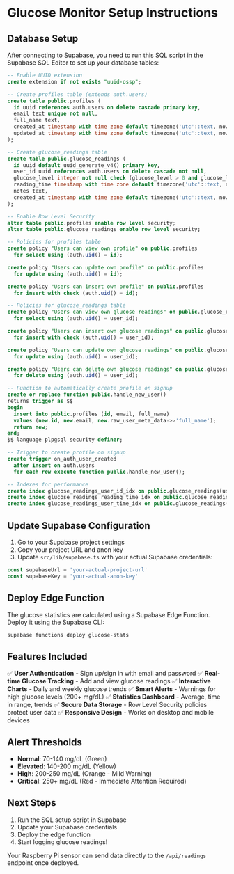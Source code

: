 # Glucose Monitor Setup Instructions

## Database Setup

After connecting to Supabase, you need to run this SQL script in the Supabase SQL Editor to set up your database tables:

```sql
-- Enable UUID extension
create extension if not exists "uuid-ossp";

-- Create profiles table (extends auth.users)
create table public.profiles (
  id uuid references auth.users on delete cascade primary key,
  email text unique not null,
  full_name text,
  created_at timestamp with time zone default timezone('utc'::text, now()) not null,
  updated_at timestamp with time zone default timezone('utc'::text, now()) not null
);

-- Create glucose_readings table
create table public.glucose_readings (
  id uuid default uuid_generate_v4() primary key,
  user_id uuid references auth.users on delete cascade not null,
  glucose_level integer not null check (glucose_level > 0 and glucose_level < 1000),
  reading_time timestamp with time zone default timezone('utc'::text, now()) not null,
  notes text,
  created_at timestamp with time zone default timezone('utc'::text, now()) not null
);

-- Enable Row Level Security
alter table public.profiles enable row level security;
alter table public.glucose_readings enable row level security;

-- Policies for profiles table
create policy "Users can view own profile" on public.profiles
  for select using (auth.uid() = id);

create policy "Users can update own profile" on public.profiles
  for update using (auth.uid() = id);

create policy "Users can insert own profile" on public.profiles
  for insert with check (auth.uid() = id);

-- Policies for glucose_readings table  
create policy "Users can view own glucose readings" on public.glucose_readings
  for select using (auth.uid() = user_id);

create policy "Users can insert own glucose readings" on public.glucose_readings
  for insert with check (auth.uid() = user_id);

create policy "Users can update own glucose readings" on public.glucose_readings
  for update using (auth.uid() = user_id);

create policy "Users can delete own glucose readings" on public.glucose_readings
  for delete using (auth.uid() = user_id);

-- Function to automatically create profile on signup
create or replace function public.handle_new_user()
returns trigger as $$
begin
  insert into public.profiles (id, email, full_name)
  values (new.id, new.email, new.raw_user_meta_data->>'full_name');
  return new;
end;
$$ language plpgsql security definer;

-- Trigger to create profile on signup
create trigger on_auth_user_created
  after insert on auth.users
  for each row execute function public.handle_new_user();

-- Indexes for performance
create index glucose_readings_user_id_idx on public.glucose_readings(user_id);
create index glucose_readings_reading_time_idx on public.glucose_readings(reading_time desc);
create index glucose_readings_user_time_idx on public.glucose_readings(user_id, reading_time desc);
```

## Update Supabase Configuration

1. Go to your Supabase project settings
2. Copy your project URL and anon key
3. Update `src/lib/supabase.ts` with your actual Supabase credentials:

```typescript
const supabaseUrl = 'your-actual-project-url'
const supabaseKey = 'your-actual-anon-key'
```

## Deploy Edge Function

The glucose statistics are calculated using a Supabase Edge Function. Deploy it using the Supabase CLI:

```bash
supabase functions deploy glucose-stats
```

## Features Included

✅ **User Authentication** - Sign up/sign in with email and password
✅ **Real-time Glucose Tracking** - Add and view glucose readings 
✅ **Interactive Charts** - Daily and weekly glucose trends
✅ **Smart Alerts** - Warnings for high glucose levels (200+ mg/dL)
✅ **Statistics Dashboard** - Average, time in range, trends
✅ **Secure Data Storage** - Row Level Security policies protect user data
✅ **Responsive Design** - Works on desktop and mobile devices

## Alert Thresholds

- **Normal**: 70-140 mg/dL (Green)
- **Elevated**: 140-200 mg/dL (Yellow) 
- **High**: 200-250 mg/dL (Orange - Mild Warning)
- **Critical**: 250+ mg/dL (Red - Immediate Attention Required)

## Next Steps

1. Run the SQL setup script in Supabase
2. Update your Supabase credentials
3. Deploy the edge function
4. Start logging glucose readings!

Your Raspberry Pi sensor can send data directly to the `/api/readings` endpoint once deployed.